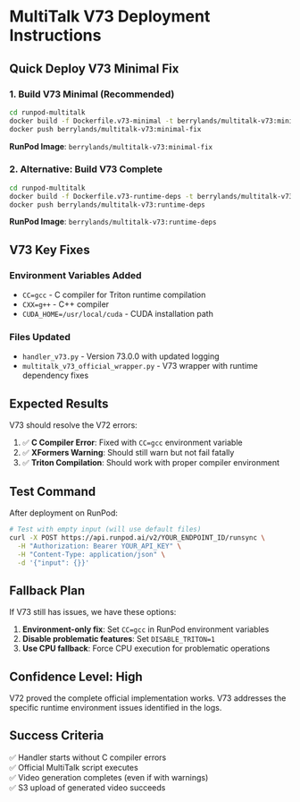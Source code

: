 # MultiTalk V73 Deployment Instructions

## Quick Deploy V73 Minimal Fix

### 1. Build V73 Minimal (Recommended)
```bash
cd runpod-multitalk
docker build -f Dockerfile.v73-minimal -t berrylands/multitalk-v73:minimal-fix .
docker push berrylands/multitalk-v73:minimal-fix
```

**RunPod Image**: `berrylands/multitalk-v73:minimal-fix`

### 2. Alternative: Build V73 Complete
```bash
cd runpod-multitalk
docker build -f Dockerfile.v73-runtime-deps -t berrylands/multitalk-v73:runtime-deps .
docker push berrylands/multitalk-v73:runtime-deps
```

**RunPod Image**: `berrylands/multitalk-v73:runtime-deps`

## V73 Key Fixes

### Environment Variables Added
- `CC=gcc` - C compiler for Triton runtime compilation
- `CXX=g++` - C++ compiler
- `CUDA_HOME=/usr/local/cuda` - CUDA installation path

### Files Updated
- `handler_v73.py` - Version 73.0.0 with updated logging
- `multitalk_v73_official_wrapper.py` - V73 wrapper with runtime dependency fixes

## Expected Results

V73 should resolve the V72 errors:
1. ✅ **C Compiler Error**: Fixed with `CC=gcc` environment variable
2. ✅ **XFormers Warning**: Should still warn but not fail fatally
3. ✅ **Triton Compilation**: Should work with proper compiler environment

## Test Command

After deployment on RunPod:
```bash
# Test with empty input (will use default files)
curl -X POST https://api.runpod.ai/v2/YOUR_ENDPOINT_ID/runsync \
  -H "Authorization: Bearer YOUR_API_KEY" \
  -H "Content-Type: application/json" \
  -d '{"input": {}}'
```

## Fallback Plan

If V73 still has issues, we have these options:
1. **Environment-only fix**: Set `CC=gcc` in RunPod environment variables
2. **Disable problematic features**: Set `DISABLE_TRITON=1` 
3. **Use CPU fallback**: Force CPU execution for problematic operations

## Confidence Level: High

V72 proved the complete official implementation works. V73 addresses the specific runtime environment issues identified in the logs.

## Success Criteria

✅ Handler starts without C compiler errors  
✅ Official MultiTalk script executes  
✅ Video generation completes (even if with warnings)  
✅ S3 upload of generated video succeeds